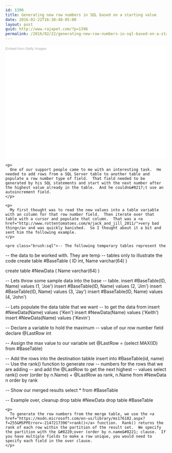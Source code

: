 ```yaml
---
id: 1396
title: Generating new row numbers in SQL based on a starting value
date: 2016-02-22T16:30:48-05:00
layout: post
guid: http://www.rajapet.com/?p=1396
permalink: /2016/02/22/generating-new-row-numbers-in-sql-based-on-a-starting-value/
---
```

<div class="getty embed image" style="background-color: #fff; display: inline-block; font-family: 'Helvetica Neue',Helvetica,Arial,sans-serif; color: #a7a7a7; font-size: 11px; width: 100%; max-width: 594px;">
  <div style="padding: 0; margin: 0; text-align: left;">
    <a style="color: #a7a7a7; text-decoration: none; font-weight: normal !important; border: none; display: inline-block;" href="http://www.gettyimages.com/detail/502283265" target="_blank">Embed from Getty Images</a>
  </div>
  
  <div style="overflow: hidden; position: relative; height: 0; padding: 66.666667% 0 0 0; width: 100%;">
  </div>
  
  <p style="margin: 0;">
    </div> 
    
    <p>
      One of our support people came to me with an interesting task.  He needed to add rows from a SQL Server table to another table and populate a row number type of field.  That field needed to be generated by his SQL statements and start with the next number after the highest value already in the table.  And he couldn&#8217;t use an autoincrement field.
    </p>
    
    <p>
      My first thought was to read the new values into a table variable with an column for that row number field.  Then iterate over that table with a cursor and populate that column.  That was a <a href="http://www.rottentomatoes.com/m/jack_and_jill_2011/">very bad thing</a> and was quickly banished.  So I thought about it a bit and sent him the following example.
    </p>
    
    <pre class="brush:sql">-- The following temporary tables represent the 
-- the data to be worked with.  They are temp
-- tables only to illustrate the code
create table #BaseTable
(
    ID int,
    Name varchar(64)
)

create table #NewData
(
    Name varchar(64)
)

-- Lets throw some sample data into the base
-- table.
insert #BaseTable(ID, Name) values (1, &#039;Joe&#039;)
insert #BaseTable(ID, Name) values (2, &#039;Jim&#039;)
insert #BaseTable(ID, Name) values (3, &#039;Jay&#039;)
insert #BaseTable(ID, Name) values (4, &#039;John&#039;)

-- Lets populate the data table that we want
-- to get the data from
insert #NewData(Name) values (&#039;Ken&#039;)
insert #NewData(Name) values (&#039;Keith&#039;)
insert #NewData(Name) values (&#039;Kevin&#039;)

-- Declare a variable to hold the maximum
-- value of our row number field
declare @LastRow int

-- Assign the max value to our variable
set @LastRow = (select MAX(ID) from #BaseTable)

-- Add the rows into the destination tabkle
insert into #BaseTable(id, name)
-- Use the rank() function to generate row
-- numbers for the rows that we are adding
-- and add the @LastRow to get the next highest
-- values
select rank() over (order by n.Name) + @LastRow as rank, n.Name
from #NewData n
order by rank

-- Show our merged results
select * from #BaseTable

-- Example over, cleanup
drop table #NewData
drop table #BaseTable
</pre>
    
    <p>
      To generate the row numbers from the merge table, we use the <a href="https://msdn.microsoft.com/en-us/library/ms176102.aspx?f=255&MSPPError=-2147217396">rank()</a> function.  Rank() returns the rank of each row within the partition of the result set.  We specify the partition with the &#8220;over (order by n.name&#8221; clause.  If you have multiple fields to make a row unique, you would need to specify each field in the over clause.
    </p>